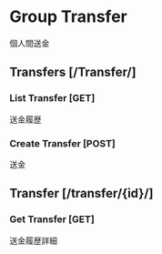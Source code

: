# Group Transfer
個人間送金

## Transfers [/Transfer/]
### List Transfer [GET]
送金履歴
### Create Transfer [POST]
送金
## Transfer [/transfer/{id}/]
### Get Transfer [GET]
送金履歴詳細

